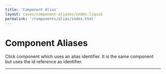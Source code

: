 ```yaml
---
title: 'Component Alias'
layout: cases/component-aliases/index.liquid
permalink: '/components/alias/index.html'
---
```


# Component Aliases

Click component which uses an alias identifier. It is the same component but uses the id reference as identifier.

---
